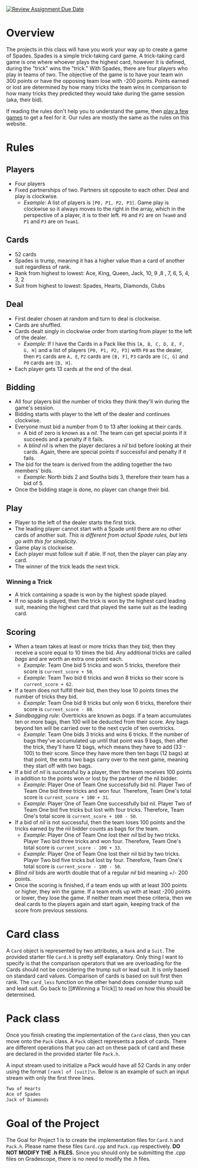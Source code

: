 [![Review Assignment Due Date](https://classroom.github.com/assets/deadline-readme-button-24ddc0f5d75046c5622901739e7c5dd533143b0c8e959d652212380cedb1ea36.svg)](https://classroom.github.com/a/Ke5AXtaB)
# Overview
The projects in this class will have you work your way up to create a game of Spades. Spades is a simple trick-taking card game. A trick-taking card game is one where whoever plays the highest card, however it is defined, during the "trick" wins the "trick." With Spades, there are four players who play in teams of two. The objective of the game is to have your team win 300 points or have the opposing team lose with -200 points. Points earned or lost are determined by how many tricks the team wins in comparison to how many tricks they predicted they would take during the game session (aka, their bid). 

If reading the rules don't help you to understand the game, then [play a few games](https://spades-game.online/) to get a feel for it. Our rules are mostly the same as the rules on this website.

# Rules
## Players
- Four players
- Fixed partnerships of two. Partners sit opposite to each other. Deal and play is clockwise.
	- *Example:* A list of players is `[P0, P1, P2, P3]`. Game play is clockwise so it always moves to the right in the array, which in the perspective of a player, it is to their left. `P0` and `P2` are on `Team0` and `P1` and `P3` are on `Team1`.

## Cards
- 52 cards
- Spades is trump, meaning it has a higher value than a card of another suit regardless of rank.
- Rank from highest to lowest: Ace, King, Queen, Jack, 10, 9 ,8 , 7, 6, 5, 4, 3, 2
- Suit from highest to lowest: Spades, Hearts, Diamonds, Clubs

## Deal
- First dealer chosen at random and turn to deal is clockwise.
- Cards are shuffled.
- Cards dealt singly in clockwise order from starting from player to the left of the dealer.
	- *Example:* If I have the Cards in a Pack like this `[A, B, C, D, E, F, G, H]` and a list of players `[P0, P1, P2, P3]` with `P0` as the dealer, then `P1` cards are `A, E`, `P2` cards are `[B, F]`, `P3` cards are `[C, G]` and `P0` cards are `[D, H]`.
- Each player gets 13 cards at the end of the deal.

## Bidding
- All four players bid the number of tricks they think they'll win during the game's session.
- Bidding starts with player to the left of the dealer and continues clockwise.
- Everyone must bid a number from 0 to 13 after looking at their cards. 
	- A bid of zero is known as a *nil*. The team can get special points if it succeeds and a penalty if it fails.
	- A *blind nil* is when the player declares a *nil* bid before looking at their cards. Again, there are special points if successful and penalty if it fails.
- The bid for the team is derived from the adding together the two members' bids.
	- *Example*: North bids 2 and Souths bids 3, therefore their team has a bid of 5.
- Once the bidding stage is done, no player can change their bid.

## Play
- Player to the left of the dealer starts the first trick.
- The leading player cannot start with a Spade until there are no other cards of another suit. *This is different from actual Spade rules, but lets go with this for simplicity*. 
- Game play is clockwise.
- Each player must follow suit if able. If not, then the player can play any card.
- The winner of the trick leads the next trick.

### Winning a Trick
- A trick containing a spade is won by the highest spade played.
- If no spade is played, then the trick is won by the highest card leading suit, meaning the highest card that played the same suit as the leading card.

## Scoring
- When a team takes at least or more tricks than they bid, then they receive a score equal to 10 times the bid. Any additional tricks are called *bags* and are worth an extra one point each.
	- *Example*: Team One bid 5 tricks and won 5 tricks, therefore their score is `current_score + 50`. 
	- *Example*: Team Two bid 6 tricks and won 8 tricks so their score is `current_score + 62`.
- If a team does not fulfill their bid, then they lose 10 points times the number of tricks they bid.
	- *Example*: Team One bid 8 tricks but only won 6 tricks, therefore their score is `current_score - 80`.
- *Sandbagging rule*: Overtricks are known as *bags*. If a team accumulates ten or more bags, then 100 will be deducted from their score. Any bags beyond ten will be carried over to the next cycle of ten overtricks.
	- *Example*: Team One bids 3 tricks and wins 6 tricks. If the number of bags they've accumulated up until that point was 9 bags, then after the trick, they'll have 12 bags, which means they have to add (33 - 100) to their score. Since they have more then ten bags (12 bags) at that point, the extra two bags carry over to the next game, meaning they start off with two bags. 
- If a bid of *nil* is successful by a player, then the team receives 100 points in addition to the points won or lost by the partner of the nil bidder. 
	- *Example*: Player One of Team One successfully bid nil. Player Two of Team One bid three tricks and won four. Therefore, Team One's total score is `current_score + 100 + 31`.
	- *Example*: Player One of Team One successfully bid nil. Player Two of Team One bid five tricks but lost with four tricks. Therefore, Team One's total score is `current_score + 100 - 50`.
- If a bid of *nil* is not successful, then the team loses 100 points and the tricks earned by the nil bidder counts as bags for the team.
	- *Example*: Player One of Team One lost their *nil* bid by two tricks. Player Two bid three tricks and won four. Therefore, Team One's total score is `current_score - 100 + 33`.
	- *Example*: Player One of Team One lost their nil bid by two tricks. Player Two bid five tricks but lost by four. Therefore, Team One's total score is `current_score - 100 - 50`.
- *Blind nil* bids are worth double that of a regular *nil* bid meaning +/- 200 points.
- Once the scoring is finished, if a team ends up with at least 300 points or higher, they win the game. If a team ends up with at least -200 points or lower, they lose the game. If neither team meet these criteria, then we deal cards to the players again and start again, keeping track of the score from previous sessions.

# Card class
A `Card` object is represented by two attributes, a `Rank` and a `Suit`. The provided starter file `Card.h` is pretty self explanatory. Only thing I want to specify is that the comparison operators that we are overloading for the Cards should not be considering the trump suit or lead suit. It is only based on standard card values. Comparison of cards is based on suit first then rank. The `card_less` function on the other hand does consider trump suit and lead suit. Go back to [[#Winning a Trick]] to read on how this should be determined.

# Pack class
Once you finish creating the implementation of the `Card` class, then you can move onto the `Pack` class. A `Pack` object represents a pack of cards. There are different operations that you can act on these pack of card and these are declared in the provided starter file `Pack.h`. 

A input stream used to initialize a Pack would have all 52 Cards in any order using the format `[rank] of [suit]\n`. Below is an example of such an input stream with only the first three lines.
```txt
Two of Hearts
Ace of Spades
Jack of Diamonds
```

# Goal of the Project
The Goal for Project 1 is to create the implementation files for `Card.h` and `Pack.h`. Please name these files `Card.cpp` and `Pack.cpp` respectively. **DO NOT MODIFY THE .h FILES.** Since you should only be submitting the .cpp files on Gradescope, there is no need to modify the .h files.
